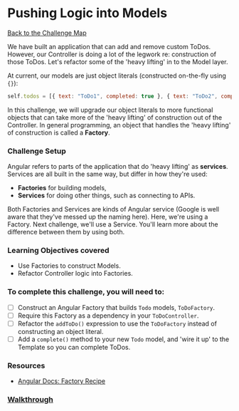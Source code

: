 # Pushing Logic into Models

[Back to the Challenge Map](00_challenge_map.md)

We have built an application that can add and remove custom ToDos. However, our Controller is doing a lot of the legwork re: construction of those ToDos. Let's refactor some of the 'heavy lifting' in to the Model layer.

At current, our models are just object literals (constructed on-the-fly using `{}`):

```javascript
self.todos = [{ text: "ToDo1", completed: true }, { text: "ToDo2", completed: false }];
```

In this challenge, we will upgrade our object literals to more functional objects that can take more of the 'heavy lifting' of construction out of the Controller. In general programming, an object that handles the 'heavy lifting' of construction is called a **Factory**.

### Challenge Setup

Angular refers to parts of the application that do 'heavy lifting' as **services**. Services are all built in the same way, but differ in how they're used:

- **Factories** for building models,
- **Services** for doing other things, such as connecting to APIs.

Both Factories and Services are kinds of Angular service (Google is well aware that they've messed up the naming here). Here, we're using a Factory. Next challenge, we'll use a Service. You'll learn more about the difference between them by using both.

### Learning Objectives covered
- Use Factories to construct Models.
- Refactor Controller logic into Factories.

### To complete this challenge, you will need to:

- [ ] Construct an Angular Factory that builds `Todo` models, `ToDoFactory`.
- [ ] Require this Factory as a dependency in your `ToDoController`.
- [ ] Refactor the `addToDo()` expression to use the `ToDoFactory` instead of constructing an object literal.
- [ ] Add a `complete()` method to your new `Todo` model, and 'wire it up' to the Template so you can complete ToDos.

### Resources

- [Angular Docs: Factory Recipe](https://docs.angularjs.org/guide/providers#factory-recipe)

### [Walkthrough](walkthroughs/06_pushing_login_into_models.md)
